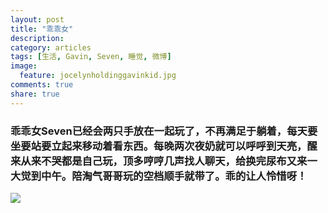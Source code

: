 ```yaml
---
layout: post
title: "乖乖女"
description: 
category: articles
tags: [生活, Gavin, Seven, 睡觉, 微博]
image:
  feature: jocelynholdinggavinkid.jpg
comments: true
share: true
---
```


### 乖乖女Seven已经会两只手放在一起玩了，不再满足于躺着，每天要坐要站要立起来移动着看东西。每晚两次夜奶就可以呼呼到天亮，醒来从来不哭都是自己玩，顶多哼哼几声找人聊天，给换完尿布又来一大觉到中午。陪淘气哥哥玩的空档顺手就带了。乖的让人怜惜呀！ ###

![](http://i.imgur.com/un8xMrY.jpg)


